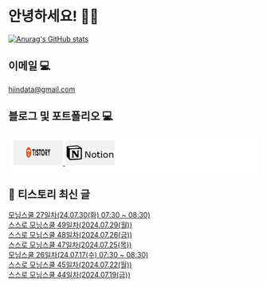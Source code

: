 # 안녕하세요! 🙋‍♂️

[![Anurag's GitHub stats](https://github-readme-stats.vercel.app/api?username=HGJin)](https://github.com/anuraghazra/github-readme-stats)
<!--
[![Top Langs](https://github-readme-stats.vercel.app/api/top-langs/?username=HGJin&layout=compact&hide=r,jupyter%20notebook,c%23&exclude_repo=roharui.github.io)](https://github.com/anuraghazra/github-readme-stats)
-->
<!--
## 이런 환경에 익숙해요✍🏼

## 언어

<p>
  <img alt="" src= "https://img.shields.io/badge/JavaScript-F7DF1E?style=flat-square&logo=JavaScript&logoColor=white"/> 
  <img alt="" src= "https://img.shields.io/badge/TypeScript-black?logo=typescript&logoColor=blue"/>
</p>
-->
## 이메일 💻

hjindata@gmail.com

## 블로그 및 포트폴리오 💻

<div style="display: flex; flex-direction: row;background-color: white;padding: 10px;">
    <div style="margin-right: 10px;">
        <a href="https://hjindata.tistory.com/">
            <img src="https://github.com/HGJin/tistory/blob/main/logo/tistory1.png?raw=true" width="100" height="50" />
        </a>
        <a href="https://adventurous-pamphlet-28c.notion.site/DA-Data-Analyst-d609592479e144c9ba8ea716122ef05c/">
            <img src="https://github.com/HGJin/tistory/blob/e35e6767cef7d139a31c75581ae47e5a76940263/logo/notion.png?raw=true" width="100" height="50" />
        </a>
    </div>
</div>

## 📝 티스토리 최신 글

<a href=https://hjindata.tistory.com/314>모닝스쿨 27일차(24.07.30(화) 07:30 ~ 08:30)</a></br><a href=https://hjindata.tistory.com/313>스스로 모닝스쿨 49일차(2024.07.29(월))</a></br><a href=https://hjindata.tistory.com/310>스스로 모닝스쿨 48일차(2024.07.26(금))</a></br><a href=https://hjindata.tistory.com/309>스스로 모닝스쿨 47일차(2024.07.25(목))</a></br><a href=https://hjindata.tistory.com/311>모닝스쿨 26일차(24.07.17(수) 07:30 ~ 08:30)</a></br><a href=https://hjindata.tistory.com/308>스스로 모닝스쿨 45일차(2024.07.22(월))</a></br><a href=https://hjindata.tistory.com/307>스스로 모닝스쿨 44일차(2024.07.19(금))</a></br>